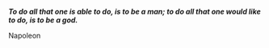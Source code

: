 _**To do all that one is able to do, is to be a man; to do all that one would like to do, is to be a god.**_

Napoleon